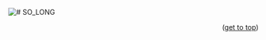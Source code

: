 ![# SO_LONG](https://github.com/mmiguelo/42-project-badges/blob/main/covers/cover-so_long.png)


<p align="right">(<a href="#readme-top">get to top</a>)</p>
